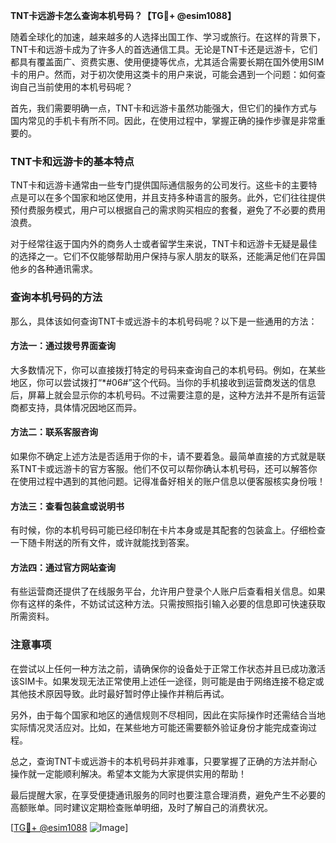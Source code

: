 **TNT卡远游卡怎么查询本机号码？【TG💪+ @esim1088】**

随着全球化的加速，越来越多的人选择出国工作、学习或旅行。在这样的背景下，TNT卡和远游卡成为了许多人的首选通信工具。无论是TNT卡还是远游卡，它们都具有覆盖面广、资费实惠、使用便捷等优点，尤其适合需要长期在国外使用SIM卡的用户。然而，对于初次使用这类卡的用户来说，可能会遇到一个问题：如何查询自己当前使用的本机号码呢？

首先，我们需要明确一点，TNT卡和远游卡虽然功能强大，但它们的操作方式与国内常见的手机卡有所不同。因此，在使用过程中，掌握正确的操作步骤是非常重要的。

### TNT卡和远游卡的基本特点

TNT卡和远游卡通常由一些专门提供国际通信服务的公司发行。这些卡的主要特点是可以在多个国家和地区使用，并且支持多种语言的服务。此外，它们往往提供预付费服务模式，用户可以根据自己的需求购买相应的套餐，避免了不必要的费用浪费。

对于经常往返于国内外的商务人士或者留学生来说，TNT卡和远游卡无疑是最佳的选择之一。它们不仅能够帮助用户保持与家人朋友的联系，还能满足他们在异国他乡的各种通讯需求。

### 查询本机号码的方法

那么，具体该如何查询TNT卡或远游卡的本机号码呢？以下是一些通用的方法：

#### 方法一：通过拨号界面查询

大多数情况下，你可以直接拨打特定的号码来查询自己的本机号码。例如，在某些地区，你可以尝试拨打“*#06#”这个代码。当你的手机接收到运营商发送的信息后，屏幕上就会显示你的本机号码。不过需要注意的是，这种方法并不是所有运营商都支持，具体情况因地区而异。

#### 方法二：联系客服咨询

如果你不确定上述方法是否适用于你的卡，请不要着急。最简单直接的方式就是联系TNT卡或远游卡的官方客服。他们不仅可以帮你确认本机号码，还可以解答你在使用过程中遇到的其他问题。记得准备好相关的账户信息以便客服核实身份哦！

#### 方法三：查看包装盒或说明书

有时候，你的本机号码可能已经印制在卡片本身或是其配套的包装盒上。仔细检查一下随卡附送的所有文件，或许就能找到答案。

#### 方法四：通过官方网站查询

有些运营商还提供了在线服务平台，允许用户登录个人账户后查看相关信息。如果你有这样的条件，不妨试试这种方法。只需按照指引输入必要的信息即可快速获取所需资料。

### 注意事项

在尝试以上任何一种方法之前，请确保你的设备处于正常工作状态并且已成功激活该SIM卡。如果发现无法正常使用上述任一途径，则可能是由于网络连接不稳定或其他技术原因导致。此时最好暂时停止操作并稍后再试。

另外，由于每个国家和地区的通信规则不尽相同，因此在实际操作时还需结合当地实际情况灵活应对。比如，在某些地方可能还需要额外验证身份才能完成查询过程。

总之，查询TNT卡或远游卡的本机号码并非难事，只要掌握了正确的方法并耐心操作就一定能顺利解决。希望本文能为大家提供实用的帮助！

最后提醒大家，在享受便捷通讯服务的同时也要注意合理消费，避免产生不必要的高额账单。同时建议定期检查账单明细，及时了解自己的消费状况。

[[TG💪+ @esim1088](https://t.me/s/esim1088) ![Image](https://i.postimg.cc/4NQfJmqS/Snipaste-2025-05-13-00-14-12.png)]
